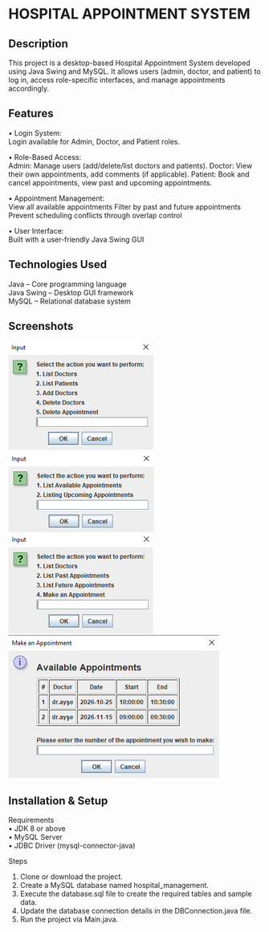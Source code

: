 # HOSPITAL APPOINTMENT SYSTEM
## Description
This project is a desktop-based Hospital Appointment System developed using Java Swing and MySQL. It allows users (admin, doctor, and patient) to log in, access role-specific interfaces, and manage appointments accordingly.

## Features
• Login System:  
Login available for Admin, Doctor, and Patient roles.

• Role-Based Access:  
Admin: Manage users (add/delete/list doctors and patients).
Doctor: View their own appointments, add comments (if applicable).
Patient: Book and cancel appointments, view past and upcoming appointments.

• Appointment Management:  
View all available appointments
Filter by past and future appointments
Prevent scheduling conflicts through overlap control

• User Interface:  
Built with a user-friendly Java Swing GUI

## Technologies Used  
Java – Core programming language  
Java Swing – Desktop GUI framework  
MySQL – Relational database system

## Screenshots
![Admin Login Screen](images/admin-giris.png) ![Doctor Login Screen](images/doktor-giris.png)
![Patient Login Screen](images/hasta-giris.png)
![Appointment Screen](images/randevu-alma-ekrani.png)


## Installation & Setup
Requirements  
• JDK 8 or above  
• MySQL Server  
• JDBC Driver (mysql-connector-java)

Steps
1. Clone or download the project.
2. Create a MySQL database named hospital_management.
3. Execute the database.sql file to create the required tables and sample data.
4. Update the database connection details in the DBConnection.java file.
5. Run the project via Main.java.
